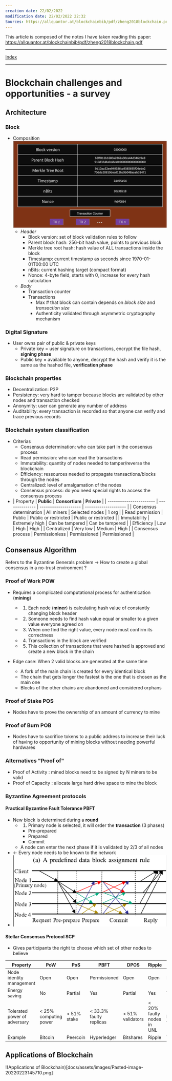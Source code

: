 ```yaml
---
creation date: 22/02/2022 
modification date: 22/02/2022 22:32
Sources: https://allquantor.at/blockchainbib/pdf/zheng2018blockchain.pdf
---
```

This article is composed of the notes I have taken reading this paper:
https://allquantor.at/blockchainbib/pdf/zheng2018blockchain.pdf

---
[Index](index.html)

---
# Blockchain challenges and opportunities - a survey
## Architecture
### Block
- Composition![Block Schema](docs/assets/images/Pasted-image-20220222224720.png)
	- *Header*
		- Block version: set of block validation rules to follow
		- Parent block hash: 256-bit hash value, points to previous block
		- Merkle tree root hash: hash value of ALL transactions inside the block
		- Timestamp: current timestamp as seconds since 1970-01-01T00:00 UTC
		- nBits: current hashing target (compact format)
		- Nonce: 4-byte field, starts with 0, increase for every hash calculation
	- *Body*
		- Transaction counter
		- Transactions
			- Max # that block can contain depends on *block size* and *transaction size* 
			- Authenticity validated through asymmetric cryptography mechanism
### Digital Signature
- User owns pair of public & private keys
	- Private key = user signature on transactions, encrypt the file hash, **signing phase**
	- Public key = available to anyone, decrypt the hash and verify it is the same as the hashed file, **verification phase**
### Blockchain properties
- Decentralization: P2P
- Persistency: very hard to tamper because blocks are validated by other nodes and transaction checked
- Anonymity: user can generate any number of address
- Auditability: every transaction is recorded so that anyone can verify and trace previous records
### Blockchain system classification
- Criterias
	- Consensus determination: who can take part in the consensus process
	- Read permission: who can read the transactions
	- Immutability: quantity of nodes needed to tamper/reverse the blockchain
	- Efficiency: ressources needed to propagate transactions/blocks through the nodes
	- Centralized: level of amalgamation of the nodes
	- Consensus process: do you need special rights to access the consensus process 
- | Property                | **Public**         | **Consortium**           | **Private**              |
| ----------------------- | -------------- | -------------------- | -------------------- |
| Consensus determination | All miners     | Selected nodes       | 1 org                |
| Read permission         | Public         | Public or restricted | Public or restricted |
| Immutability            | Extremely high | Can be tampered      | Can be tampered      |
| Efficiency              | Low            | High                 | High                 |
| Centralized             | Very low       | Medium               | High                 |
| Consensus process       | Permissionless | Permissioned         | Permissioned         | 

## Consensus Algorithm
Refers to the Byzantine Generals problem
-> How to create a global consensus in a no-trust environment ?
### Proof of Work POW
- Requires a complicated computational process for authentication (**mining**)
	- 1. Each node (**miner**) is calculating hash value of constantly changing block header
	- 2. Someone needs to find hash value equal or smaller to a given value everyone agreed on 
	- 3. When one find the right value, every node must confirm its correctness
	- 4. Transactions in the block are verified
	- 5. This collection of transactions that were hashed is approved and create a new block in the chain

- Edge case: When 2 valid blocks are generated at the same time 
	- A fork of the main chain is created for every identical block
	- The chain that gets longer the fastest is the one that is chosen as the main one
	- Blocks of the other chains are abandoned and considered orphans
### Proof of Stake POS
- Nodes have to prove the ownership of an amount of currency to mine
### Proof of Burn POB
- Nodes have to sacrifice tokens to a public address to increase their luck of having to opportunity of mining blocks without needing powerful hardwares 
### Alternatives "Proof of"
- Proof of Activity : mined blocks need to be signed by N miners to be valid
- Proof of Capacity : allocate large hard drive space to mine the block
### Byzantine Agreement protocols
#### **Practical Byzantine Fault Tolerance PBFT**
- New block is determined during a **round**
	- 1. Primary node is selected, it will order the **transaction** (3 phases)
		- Pre-prepared
		- Prepared
		- Commit
	- A node can enter the next phase if it is validated by 2/3 of all nodes
- <- Every node needs to be known to the network
- ![PBFT](docs/assets/images/Pasted-image-20220223141459.png)
#### **Stellar Consensus Protocol SCP**
- Gives participants the right to choose which set of other nodes to believe

| Property                     | PoW                   | PoS         | PBFT                    | DPOS             | Ripple                    | Tendermint                     |
| ---------------------------- | --------------------- | ----------- | ----------------------- | ---------------- | ------------------------- | ------------------------------ |
| Node identity management     | Open                  | Open        | Permissioned            | Open             | Open                      | Permissioned                   |
| Energy saving                | No                    | Partial     | Yes                     | Partial          | Yes                       | Yes                            |
| Tolerated power of adversary | < 25% computing power | < 51% stake | < 33.3% faulty replicas | < 51% validators | < 20% faulty nodes in UNL | < 33.3% byzantine voting power |
| Example                      | Bitcoin               | Peercoin    | Hyperledger             | Bitshares        | Ripple                    | Tendermint                     |
 
## Applications of Blockchain
!(Applications of Blockchain)[docs/assets/images/Pasted-image-20220223145710.png]
